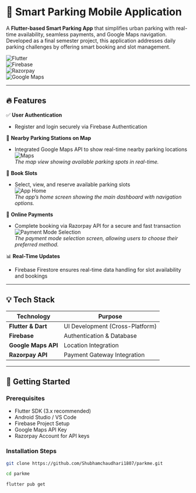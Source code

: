 # 🚗 Smart Parking Mobile Application

A **Flutter-based Smart Parking App** that simplifies urban parking with real-time availability, seamless payments, and Google Maps navigation. Developed as a final semester project, this application addresses daily parking challenges by offering smart booking and slot management.

![Flutter](https://img.shields.io/badge/Flutter-3.x-blue)  
![Firebase](https://img.shields.io/badge/Firebase-Backend-yellow)  
![Razorpay](https://img.shields.io/badge/Payments-Razorpay-informational)  
![Google Maps](https://img.shields.io/badge/Maps-Google%20Maps-lightgrey)

---

## 🔥 Features

✅ **User Authentication**  
- Register and login securely via Firebase Authentication

📍 **Nearby Parking Stations on Map**  
- Integrated Google Maps API to show real-time nearby parking locations  
  ![Maps](https://github.com/Shubhamchaudhari1807/parkme/assets/images/maps.png)  
  *The map view showing available parking spots in real-time.*

📅 **Book Slots**  
- Select, view, and reserve available parking slots  
  ![App Home](https://github.com/Shubhamchaudhari1807/parkme/assets/images/app-home.png)  
  *The app’s home screen showing the main dashboard with navigation options.*

💸 **Online Payments**  
- Complete booking via Razorpay API for a secure and fast transaction  
  ![Payment Mode Selection](https://github.com/Shubhamchaudhari1807/parkme/assets/images/payment-mode-selection.png)  
  *The payment mode selection screen, allowing users to choose their preferred method.*

📊 **Real-Time Updates**  
- Firebase Firestore ensures real-time data handling for slot availability and bookings

---

## 💡 Tech Stack

| Technology        | Purpose                          |
|-------------------|----------------------------------|
| **Flutter & Dart**| UI Development (Cross-Platform)  |
| **Firebase**      | Authentication & Database        |
| **Google Maps API**| Location Integration            |
| **Razorpay API**  | Payment Gateway Integration      |

---

## 🚀 Getting Started

### Prerequisites
- Flutter SDK (3.x recommended)
- Android Studio / VS Code
- Firebase Project Setup
- Google Maps API Key
- Razorpay Account for API keys

### Installation Steps

```bash
git clone https://github.com/Shubhamchaudhari1807/parkme.git

cd parkme

flutter pub get
